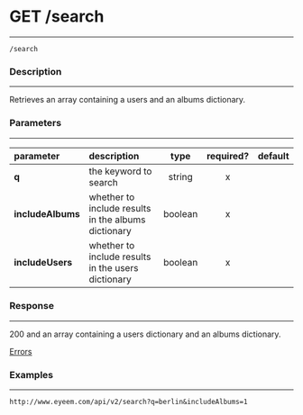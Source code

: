 # GET /search    
***
`/search`

### Description
***
Retrieves an array containing a users and an albums dictionary.

### Parameters
***

|parameter| description| type |required? |default|
|:---------|:--------------|:----------:|:------------:|:------------:|
|**q**|the keyword to search|string|x||
|**includeAlbums**| whether to include results in the albums dictionary|boolean|x||
|**includeUsers**|whether to include results in the users dictionary|boolean|x||

### Response
***


200 and an array containing a users dictionary and an albums dictionary.


[Errors](../../resources/errors.md#files)

### Examples
***

`http://www.eyeem.com/api/v2/search?q=berlin&includeAlbums=1`

